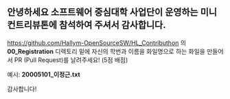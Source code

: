 ## 안녕하세요 소프트웨어 중심대학 사업단이 운영하는 미니 컨트리뷰톤에 참석하여 주셔서 감사합니다.

https://github.com/Hallym-OpenSourceSW/HL_Contributhon 의 **00_Registration** 디렉토리 밑에 자신의 학번과 이름을 화일명으로 하는 화일을 만들어서 PR (Pull Request)를 날려주세요! (5점 배점)

예시: **20005101_이정근.txt**

감사합니다!
